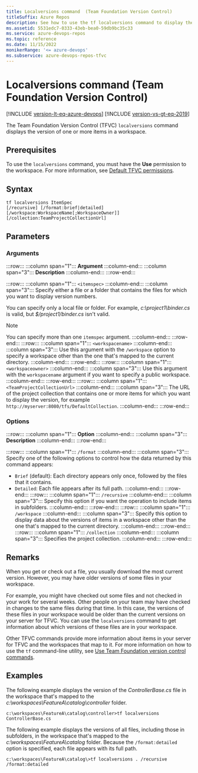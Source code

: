 ```yaml
---
title: Localversions command  (Team Foundation Version Control)
titleSuffix: Azure Repos
description: See how to use the tf localversions command to display the version of one or more items in a workspace.
ms.assetid: 5531edc7-0333-43eb-bea0-59db9bc35c33
ms.service: azure-devops-repos
ms.topic: reference
ms.date: 11/15/2022
monikerRange: '<= azure-devops'
ms.subservice: azure-devops-repos-tfvc
---
```


 
# Localversions command (Team Foundation Version Control)

[!INCLUDE [version-lt-eq-azure-devops](../../includes/version-lt-eq-azure-devops.md)]
[!INCLUDE [version-vs-gt-eq-2019](../../includes/version-vs-gt-eq-2019.md)]

The Team Foundation Version Control (TFVC) `localversions` command displays the version of one or more items in a workspace.

## Prerequisites

To use the `localversions` command, you must have the **Use** permission to the workspace. For more information, see [Default TFVC permissions](../../organizations/security/default-tfvc-permissions.md).

## Syntax

```
tf localversions ItemSpec
[/recursive] [/format:brief|detailed]
[/workspace:WorkspaceName[;WorkspaceOwner]] [/collection:TeamProjectCollectionUrl]
```

## Parameters

### Arguments

:::row:::
   :::column span="1":::
   **Argument**
   :::column-end:::
   :::column span="3":::
   **Description**
   :::column-end:::
:::row-end:::

:::row:::
   :::column span="1":::
   `<itemspec>`
   :::column-end:::
   :::column span="3":::
   Specify either a file or a folder that contains the files for which you want to display version numbers.

   You can specify only a local file or folder. For example, *c:\\project1\\binder.cs* is valid, but *$/project1/binder.cs* isn't valid.

   > [!Note]  
   > You can specify more than one `itemspec` argument.
   :::column-end:::
:::row-end:::
:::row:::
   :::column span="1":::
   `<workspacename>`
   :::column-end:::
   :::column span="3":::
   Use this argument with the `/workspace` option to specify a workspace other than the one that's mapped to the current directory.
   :::column-end:::
:::row-end:::
:::row:::
   :::column span="1":::
   `<workspaceowner>`
   :::column-end:::
   :::column span="3":::
   Use this argument with the `workspacename` argument if you want to specify a public workspace.
   :::column-end:::
:::row-end:::
:::row:::
   :::column span="1":::
   `<TeamProjectCollectionUrl>`
   :::column-end:::
   :::column span="3":::
   The URL of the project collection that contains one or more items for which you want to display the version, for example `http://myserver:8080/tfs/DefaultCollection`.
   :::column-end:::
:::row-end:::


### Options

:::row:::
   :::column span="1":::
   **Option**
   :::column-end:::
   :::column span="3":::
   **Description**
   :::column-end:::
:::row-end:::

:::row:::
   :::column span="1":::
   `/format`
   :::column-end:::
   :::column span="3":::
   Specify one of the following options to control how the data returned by this command appears:
   
   - `Brief` (default): Each directory appears only once, followed by the files that it contains.
   - `Detailed`: Each file appears after its full path.
      :::column-end:::
:::row-end:::
:::row:::
   :::column span="1":::
   `/recursive`
   :::column-end:::
   :::column span="3":::
   Specify this option if you want the operation to include items in subfolders.
   :::column-end:::
:::row-end:::
:::row:::
   :::column span="1":::
   `/workspace`
   :::column-end:::
   :::column span="3":::
   Specify this option to display data about the versions of items in a workspace other than the one that's mapped to the current directory.
   :::column-end:::
:::row-end:::
:::row:::
   :::column span="1":::
   `/collection`
   :::column-end:::
   :::column span="3":::
   Specifies the project collection.
   :::column-end:::
:::row-end:::

## Remarks

When you get or check out a file, you usually download the most current version. However, you may have older versions of some files in your workspace.

For example, you might have checked out some files and not checked in your work for several weeks. Other people on your team may have checked in changes to the same files during that time. In this case, the versions of these files in your workspace would be older than the current versions on your server for TFVC. You can use the `localversions` command to get information about which versions of these files are in your workspace.

Other TFVC commands provide more information about items in your server for TFVC and the workspaces that map to it. For more information on how to use the `tf` command-line utility, see [Use Team Foundation version control commands](use-team-foundation-version-control-commands.md).

## Examples

The following example displays the version of the *ControllerBase.cs* file in the workspace that's mapped to the *c:\\workspaces\\FeatureA\\catalog\\controller* folder.

```
c:\workspaces\FeatureA\catalog\controller>tf localversions ControllerBase.cs
```

The following example displays the versions of all files, including those in subfolders, in the workspace that's mapped to the *c:\\workspaces\\FeatureA\\catalog* folder. Because the `/format:detailed` option is specified, each file appears with its full path.

```
c:\workspaces\FeatureA\catalog\>tf localversions . /recursive /format:detailed
```
